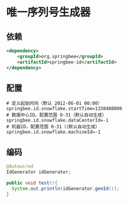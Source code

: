 # 唯一序列号生成器

## 依赖

```xml
<dependency>
    <groupId>org.springbee</groupId>
    <artifactId>springbee-id</artifactId>
</dependency>
```

## 配置

```properties
# 定义起始时间（默认 2012-06-01 00:00）
springbee.id.snowflake.startTime=1338480000
# 数据中心ID，配置范围 0-31（默认自动生成）
springbee.id.snowflake.dataCenterId=-1
# 机器ID，配置范围 0-31（（默认自动生成）
springbee.id.snowflake.machineId=-1
```

## 编码

```java
@Autowired
IdGenerator idGenerator;

public void test(){
  System.out.println(idGenerator.genId());
}
```